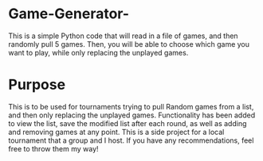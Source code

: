 # Game-Generator-
This is a simple Python code that will read in a file of games, and then randomly pull 5 games. Then, you will be able to choose which game you want to play, while only replacing the unplayed games. 

# Purpose

This is to be used for tournaments trying to pull Random games from a list, and then only replacing the unplayed games. Functionality has been added to view the list, save the modified list after each round, as well as adding and removing games at any point. This is a side project for a local tournament that a group and I host. If you have any recommendations, feel free to throw them my way! 
